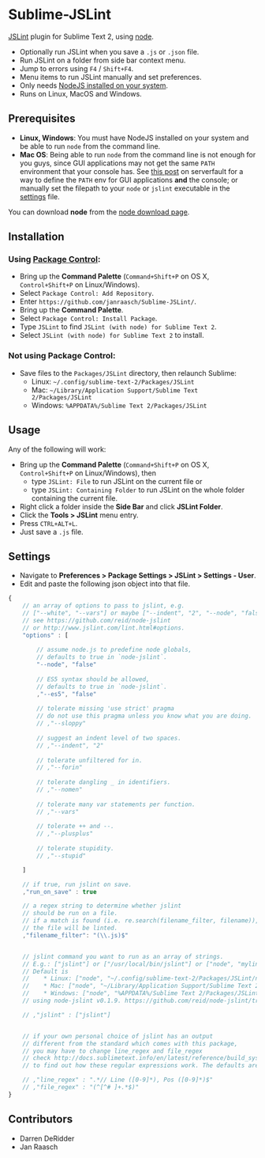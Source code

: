 Sublime-JSLint
==============

[JSLint](http://www.jslint.com/) plugin for Sublime Text 2, using [node](http://nodejs.org). 

   * Optionally run JSLint when you save a `.js` or `.json` file.
   * Run JSLint on a folder from side bar context menu.
   * Jump to errors using `F4` / `Shift+F4`.
   * Menu items to run JSLint manually and set preferences.
   * Only needs [NodeJS installed on your system](http://nodejs.org/download/).
   * Runs on Linux, MacOS and Windows.

Prerequisites
-------------
* **Linux, Windows**: You must have NodeJS installed on your system and be able to run `node` from the command line.
* **Mac OS**: Being able to run `node` from the command line is not enough for you guys, since GUI applications may not get the same `PATH` environment that your console has. See [this post](http://serverfault.com/questions/16355/how-to-set-global-path-on-os-x) on serverfault for a way to define the `PATH` env for GUI applications **and** the console; or manually set the filepath to your `node` or `jslint` executable in the [settings](#settings) file.

You can download **node** from the [node download page](http://nodejs.org/download/).

Installation
------------

### Using [Package Control](http://wbond.net/sublime_packages/package_control):

  * Bring up the **Command Palette** (`Command+Shift+P` on OS X, `Control+Shift+P` on Linux/Windows).
  * Select `Package Control: Add Repository`.
  * Enter `https://github.com/janraasch/Sublime-JSLint/`.
  * Bring up the **Command Palette**.
  * Select `Package Control: Install Package`.
  * Type `JSLint` to find `JSLint (with node) for Sublime Text 2`.
  * Select `JSLint (with node) for Sublime Text 2` to install.


### Not using Package Control:
   * Save files to the `Packages/JSLint` directory, then relaunch Sublime:
      * Linux: `~/.config/sublime-text-2/Packages/JSLint`
      * Mac: `~/Library/Application Support/Sublime Text 2/Packages/JSLint`
      * Windows: `%APPDATA%/Sublime Text 2/Packages/JSLint`

Usage
-----
Any of the following will work:
   * Bring up the **Command Palette** (`Command+Shift+P` on OS X, `Control+Shift+P` on Linux/Windows), then
      * type `JSLint: File` to run JSLint on the current file or
      * type `JSLint: Containing Folder` to run JSLint on the whole folder containing the current file.
   * Right click a folder inside the **Side Bar** and click **JSLint Folder**.
   * Click the **Tools > JSLint** menu entry.
   * Press `CTRL+ALT+L`.
   * Just save a `.js` file.

Settings
--------
* Navigate to **Preferences > Package Settings > JSLint > Settings - User**.
* Edit and paste the following json object into that file.
```js
{
    // an array of options to pass to jslint, e.g.
    // ["--white", "--vars"] or maybe ["--indent", "2", "--node", "false"]
    // see https://github.com/reid/node-jslint
    // or http://www.jslint.com/lint.html#options.
    "options" : [
        
        // assume node.js to predefine node globals,
        // defaults to true in `node-jslint`.
        "--node", "false"
        
        // ES5 syntax should be allowed,
        // defaults to true in `node-jslint`.
        ,"--es5", "false"
        
        // tolerate missing 'use strict' pragma
        // do not use this pragma unless you know what you are doing.
        // ,"--sloppy"
        
        // suggest an indent level of two spaces.
        // ,"--indent", "2"
        
        // tolerate unfiltered for in.
        // ,"--forin"
        
        // tolerate dangling _ in identifiers.
        // ,"--nomen"
        
        // tolerate many var statements per function.
        // ,"--vars"
        
        // tolerate ++ and --.
        // ,"--plusplus"
        
        // tolerate stupidity.
        // ,"--stupid"

    ]

    // if true, run jslint on save.
    ,"run_on_save" : true

    // a regex string to determine whether jslint
    // should be run on a file.
    // if a match is found (i.e. re.search(filename_filter, filename)),
    // the file will be linted.
    ,"filename_filter": "(\\.js)$"


    // jslint command you want to run as an array of strings.
    // E.g.: ["jslint"] or ["/usr/local/bin/jslint"] or ["node", "mylinter.js"]
    // Default is
    //    * Linux: ["node", "~/.config/sublime-text-2/Packages/JSLint/node_modules/jslint/bin/jslint"]
    //    * Mac: ["node", "~/Library/Application Support/Sublime Text 2/Packages/JSLint/node_modules/jslint/bin/jslint"]
    //    * Windows: ["node", "%APPDATA%/Sublime Text 2/Packages/JSLint/node_modules/jslint/bin/jslint"]
    // using node-jslint v0.1.9. https://github.com/reid/node-jslint/tree/v0.1.9

    // ,"jslint" : ["jslint"]


    // if your own personal choice of jslint has an output
    // different from the standard which comes with this package,
    // you may have to change line_regex and file_regex
    // check http://docs.sublimetext.info/en/latest/reference/build_systems.html
    // to find out how these regular expressions work. The defaults are:

    // ,"line_regex" : ".*// Line ([0-9]*), Pos ([0-9]*)$"
    // ,"file_regex" : "(^[^# ]+.*$)"
}
```

Contributors
------------
   * Darren DeRidder
   * Jan Raasch
